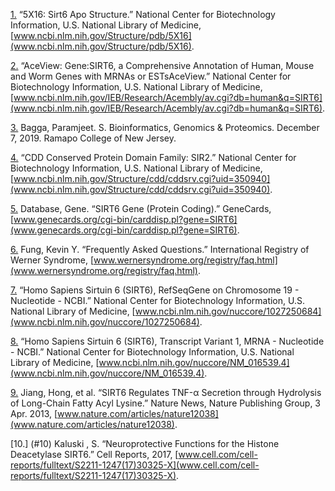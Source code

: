 
[1.](#1) “5X16: Sirt6 Apo Structure.” National Center for Biotechnology Information, U.S. National Library of Medicine, [www.ncbi.nlm.nih.gov/Structure/pdb/5X16](www.ncbi.nlm.nih.gov/Structure/pdb/5X16).


[2.](#2) “AceView: Gene:SIRT6, a Comprehensive Annotation of Human, Mouse and Worm Genes with MRNAs or ESTsAceView.” National Center for Biotechnology Information, U.S. National Library of Medicine, [www.ncbi.nlm.nih.gov/IEB/Research/Acembly/av.cgi?db=human&q=SIRT6](www.ncbi.nlm.nih.gov/IEB/Research/Acembly/av.cgi?db=human&q=SIRT6).


[3.](#3) Bagga, Paramjeet. S. Bioinformatics, Genomics & Proteomics. December 7, 2019. Ramapo College of New Jersey. 


[4.](#4) “CDD Conserved Protein Domain Family: SIR2.” National Center for Biotechnology Information, U.S. National Library of Medicine, [www.ncbi.nlm.nih.gov/Structure/cdd/cddsrv.cgi?uid=350940](www.ncbi.nlm.nih.gov/Structure/cdd/cddsrv.cgi?uid=350940).


[5.](#5) Database, Gene. “SIRT6 Gene (Protein Coding).” GeneCards, [www.genecards.org/cgi-bin/carddisp.pl?gene=SIRT6](www.genecards.org/cgi-bin/carddisp.pl?gene=SIRT6).


[6.](#6) Fung, Kevin Y. “Frequently Asked Questions.” International Registry of Werner Syndrome, [www.wernersyndrome.org/registry/faq.html](www.wernersyndrome.org/registry/faq.html).


[7.](#7) “Homo Sapiens Sirtuin 6 (SIRT6), RefSeqGene on Chromosome 19 - Nucleotide - NCBI.” National Center for Biotechnology Information, U.S. National Library of Medicine, [www.ncbi.nlm.nih.gov/nuccore/1027250684](www.ncbi.nlm.nih.gov/nuccore/1027250684).

[8.](#8) “Homo Sapiens Sirtuin 6 (SIRT6), Transcript Variant 1, MRNA - Nucleotide - NCBI.” National Center for Biotechnology Information, U.S. National Library of Medicine, [www.ncbi.nlm.nih.gov/nuccore/NM_016539.4](www.ncbi.nlm.nih.gov/nuccore/NM_016539.4).


[9.](#9) Jiang, Hong, et al. “SIRT6 Regulates TNF-α Secretion through Hydrolysis of Long-Chain Fatty Acyl Lysine.” Nature News, Nature Publishing Group, 3 Apr. 2013, [www.nature.com/articles/nature12038](www.nature.com/articles/nature12038).


[10.] (#10) Kaluski , S. “Neuroprotective Functions for the Histone Deacetylase SIRT6.” Cell Reports, 2017, [www.cell.com/cell-reports/fulltext/S2211-1247(17)30325-X](www.cell.com/cell-reports/fulltext/S2211-1247(17)30325-X).

